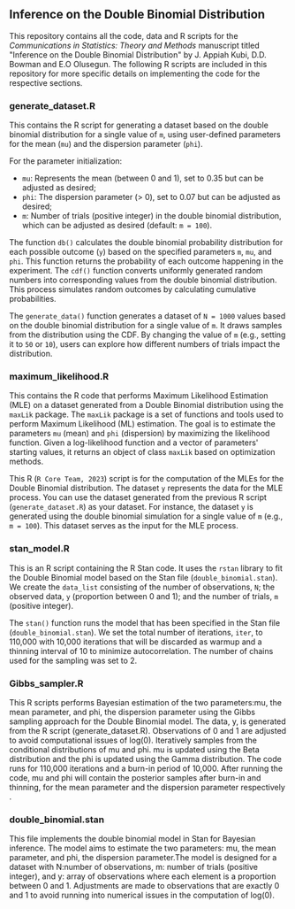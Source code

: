 ## Inference on the Double Binomial Distribution
This repository contains all the code, data and R scripts for the *Communications in Statistics: Theory and Methods* manuscript titled "Inference on the Double Binomial Distribution" by J. Appiah Kubi, D.D. Bowman and E.O Olusegun. 
The following R scripts are included in this repository for more specific details on implementing the code for the respective sections.



### generate_dataset.R
This contains the R script for generating a dataset based on the double binomial distribution for a single value of `m`, using user-defined parameters for the mean (`mu`) and the dispersion parameter (`phi`). 

For the parameter initialization: 
- `mu`: Represents the mean (between 0 and 1), set to 0.35 but can be adjusted as desired; 
- `phi`: The dispersion parameter (> 0), set to 0.07 but can be adjusted as desired; 
- `m`: Number of trials (positive integer) in the double binomial distribution, which can be adjusted as desired (default: `m = 100`).

The function `db()` calculates the double binomial probability distribution for each possible outcome (`y`) based on the specified parameters `m`, `mu`, and `phi`. This function returns the probability of each outcome happening in the experiment. The `cdf()` function converts uniformly generated random numbers into corresponding values from the double binomial distribution. This process simulates random outcomes by calculating cumulative probabilities.

The `generate_data()` function generates a dataset of `N = 1000` values based on the double binomial distribution for a single value of `m`. It draws samples from the distribution using the CDF. By changing the value of `m` (e.g., setting it to `50` or `10`), users can explore how different numbers of trials impact the distribution.




### maximum_likelihood.R
This contains the R code that performs Maximum Likelihood Estimation (MLE) on a dataset generated from a Double Binomial distribution using the `maxLik` package. The `maxLik` package is a set of functions and tools used to perform Maximum Likelihood (ML) estimation. The goal is to estimate the parameters `mu` (mean) and `phi` (dispersion) by maximizing the likelihood function. Given a log-likelihood function and a vector of parameters' starting values, it returns an object of class `maxLik` based on optimization methods.

This R (`R Core Team, 2023`) script is for the computation of the MLEs for the Double Binomial distribution. The dataset `y` represents the data for the MLE process. You can use the dataset generated from the previous R script (`generate_dataset.R`) as your dataset. For instance, the dataset `y` is generated using the double binomial simulation for a single value of `m` (e.g., `m = 100`). This dataset serves as the input for the MLE process.



### stan_model.R
This is an R script containing the R Stan code. It uses the `rstan` library to fit the Double Binomial model based on the Stan file (`double_binomial.stan`). We create the `data_list` consisting of the number of observations, `N`; the observed data, `y` (proportion between 0 and 1); and the number of trials, `m` (positive integer). 

The `stan()` function runs the model that has been specified in the Stan file (`double_binomial.stan`). We set the total number of iterations, `iter`, to 110,000 with 10,000 iterations that will be discarded as warmup and a thinning interval of 10 to minimize autocorrelation. The number of chains used for the sampling was set to 2.




### Gibbs_sampler.R
This R scripts performs Bayesian estimation of the two parameters:mu, the mean parameter, and phi, the dispersion parameter using the Gibbs sampling approach for the Double Binomial model. The data, y, is generated from the R script (generate_dataset.R). Observations of 0 and 1 are adjusted to avoid computational issues of log(0). Iteratively samples from the conditional distributions of mu and phi. mu is updated using the Beta distribution and the phi is updated using the Gamma distribution. The code runs for 110,000 iterations and a burn-in period of 10,000. After running the code, mu and phi will contain the posterior samples after burn-in and thinning, for the mean parameter and the dispersion parameter respectively . 





### double_binomial.stan
This file implements the double binomial model in Stan for Bayesian inference. The model aims to estimate the two parameters: mu, the mean parameter, and phi, the dispersion parameter.The model is designed for a dataset with N:number of observations, m: number of trials (positive integer), and y: array of observations where each element is a proportion between 0 and 1. Adjustments are made to observations that are exactly 0 and 1 to avoid running into numerical issues in the computation of log(0).

